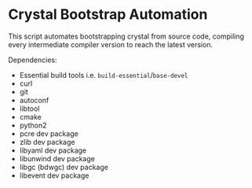 # Crystal Bootstrap Automation

This script automates bootstrapping crystal from source code, compiling every
intermediate compiler version to reach the latest version.

Dependencies:

- Essential build tools i.e. `build-essential`/`base-devel`
- curl
- git
- autoconf
- libtool
- cmake
- python2
- pcre dev package
- zlib dev package
- libyaml dev package
- libunwind dev package
- libgc (bdwgc) dev package
- libevent dev package
